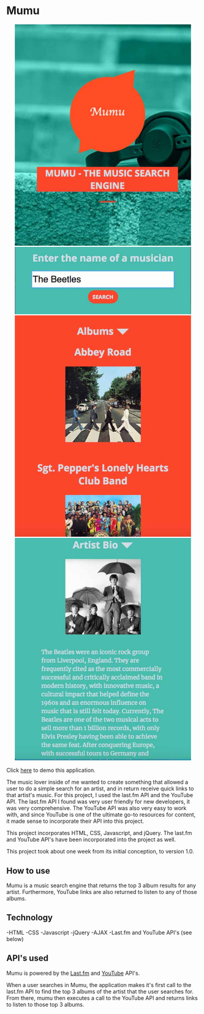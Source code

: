 # Mumu
<p align="center">
    <img width="460" src="images/screenshotsGithub/1.jpg">
    <img width="460" src="images/screenshotsGithub/2.jpg">
    <img width="460" src="images/screenshotsGithub/3.jpg">
    <img width="460" src="images/screenshotsGithub/4.jpg">
</p>

Click [here](https://thejesseshaw.github.io/mumu/) to demo this application.

The music lover inside of me wanted to create something that allowed a user to do a simple search for an artist, and in return receive quick links to that artist's music. For this project, I used the last.fm API and the YouTube API. The last.fm API I found was very user friendly for new developers, it was very comprehensive. The YouTube API was also very easy to work with, and since YouTube is one of the ultimate go-to resources for content, it made sense to incorporate their API into this project.

This project incorporates HTML, CSS, Javascript, and jQuery. The last.fm and YouTube API's have been incorporated into the project as well.

This project took about one week from its initial conception, to version 1.0.

## How to use

Mumu is a music search engine that returns the top 3 album results for any artist. Furthermore, YouTube links are also returned to listen to any of those albums.

## Technology

-HTML
-CSS
-Javascript
-jQuery
-AJAX
-Last.fm and YouTube API's (see below)

## API's used

Mumu is powered by the [Last.fm](https://www.last.fm/api) and [YouTube](https://developers.google.com/youtube/) API's.

When a user searches in Mumu, the application makes it's first call to the last.fm API to find the top 3 albums of the artist that the user searches for. From there, mumu then executes a call to the YouTube API and returns links to listen to those top 3 albums.



